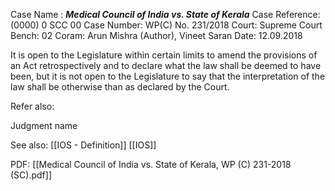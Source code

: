 Case Name : ***Medical Council of India vs. State of Kerala***
Case Reference: (0000) 0 SCC 00
Case Number: WP(C) No. 231/2018
Court: Supreme Court
Bench: 02
Coram: Arun Mishra (Author), Vineet Saran
Date: 12.09.2018

It is open to the Legislature within certain limits to amend the provisions of an Act retrospectively and to  declare what the law shall be deemed to have been, but it is not open to the Legislature to say that the interpretation of the law shall be otherwise than as declared by the Court.

Refer also:

Judgment name

See also:
[[IOS - Definition]] 
[[IOS]]

PDF:
[[Medical Council of India vs. State of Kerala, WP (C) 231-2018 (SC).pdf]]
